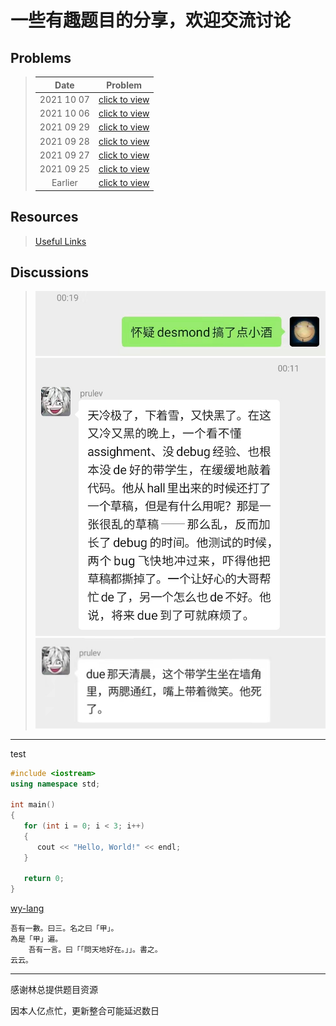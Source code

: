 # 一些有趣题目的分享，欢迎交流讨论

## Problems

>|Date|Problem|
>|:-:|:-:|
>|2021 10 07|[click to view](./202110/20211007/README.md)|
>|2021 10 06|[click to view](./202110/20211006/README.md)|
>|2021 09 29|[click to view](./202109/20210929/README.md)|
>|2021 09 28|[click to view](./202109/20210928/README.md)|
>|2021 09 27|[click to view](./202109/20210927/README.md)|
>|2021 09 25|[click to view](./202109/20210925/README.md)|
>|Earlier|[click to view](./202109/earlier/README.md)|

## Resources

>[Useful Links](./docs/Useful_Links.md)

## Discussions

>![Ethen_0.jpg](./imgs/Ethen_0.jpg)
>![prulev_0.jpg](./imgs/prulev_0.jpg)
>![prulev_1.jpg](./imgs/prulev_1.jpg)

----

test

```cpp
#include <iostream>
using namespace std;

int main()
{
   for (int i = 0; i < 3; i++)
   {
      cout << "Hello, World!" << endl;
   }

   return 0;
}


```

[wy-lang](https://wy-lang.org/)

```wy
吾有一數。曰三。名之曰「甲」。
為是「甲」遍。
    吾有一言。曰「「問天地好在。」」。書之。
云云。
```

----
感谢林总提供题目资源  
  
因本人亿点忙，更新整合可能延迟数日
